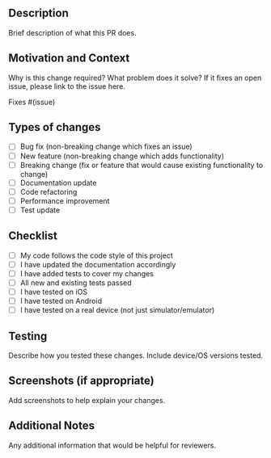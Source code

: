 ## Description
Brief description of what this PR does.

## Motivation and Context
Why is this change required? What problem does it solve?
If it fixes an open issue, please link to the issue here.

Fixes #(issue)

## Types of changes
- [ ] Bug fix (non-breaking change which fixes an issue)
- [ ] New feature (non-breaking change which adds functionality)
- [ ] Breaking change (fix or feature that would cause existing functionality to change)
- [ ] Documentation update
- [ ] Code refactoring
- [ ] Performance improvement
- [ ] Test update

## Checklist
- [ ] My code follows the code style of this project
- [ ] I have updated the documentation accordingly
- [ ] I have added tests to cover my changes
- [ ] All new and existing tests passed
- [ ] I have tested on iOS
- [ ] I have tested on Android
- [ ] I have tested on a real device (not just simulator/emulator)

## Testing
Describe how you tested these changes. Include device/OS versions tested.

## Screenshots (if appropriate)
Add screenshots to help explain your changes.

## Additional Notes
Any additional information that would be helpful for reviewers. 